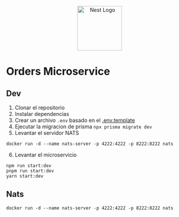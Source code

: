 <p align="center">
  <a href="http://nestjs.com/" target="blank"><img src="https://nestjs.com/img/logo-small.svg" width="120" alt="Nest Logo" /></a>
</p>

# Orders Microservice

## Dev

1. Clonar el repositorio
2. Instalar dependencias
3. Crear un archivo `.env` basado en el [.env.template](.env.template)
4. Ejecutar la migracion de prisma `npx prisma migrate dev`
5. Levantar el servidor NATS
```
docker run -d --name nats-server -p 4222:4222 -p 8222:8222 nats
```
6. Levantar el microservicio
```
npm run start:dev
pnpm run start:dev
yarn start:dev
```

## Nats
```
docker run -d --name nats-server -p 4222:4222 -p 8222:8222 nats
```
